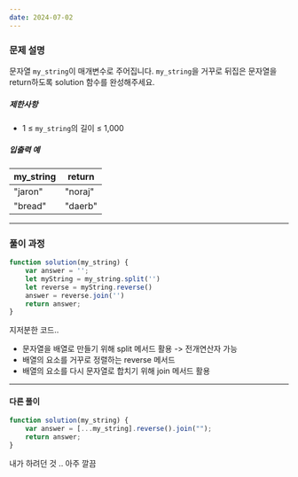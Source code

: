 ```yaml
---
date: 2024-07-02
---
```

### 문제 설명 
문자열 `my_string`이 매개변수로 주어집니다. `my_string`을 거꾸로 뒤집은 문자열을 return하도록 solution 함수를 완성해주세요.
##### 제한사항

- 1 ≤ `my_string`의 길이 ≤ 1,000
##### 입출력 예

|my_string|return|
|---|---|
|"jaron"|"noraj"|
|"bread"|"daerb"|

---------------
### 풀이 과정 
```js
function solution(my_string) {
    var answer = '';
    let myString = my_string.split('')
    let reverse = myString.reverse()
    answer = reverse.join('')
    return answer;
}
```
지저분한 코드.. 
- 문자열을 배열로 만들기 위해 split 메서드 활용 -> 전개연산자 가능 
- 배열의 요소를 거꾸로 정렬하는 reverse 메서드 
- 배열의 요소를 다시 문자열로 합치기 위해 join 메서드 활용 

-------------
#### 다른 풀이 
```js
function solution(my_string) {
    var answer = [...my_string].reverse().join("");
    return answer;
}
```
내가 하려던 것 .. 아주 깔끔 